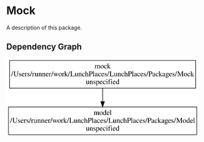 # Mock

A description of this package.

## Dependency Graph

![Dependencies](images/dependencies.svg?raw=true "Dependencies")
